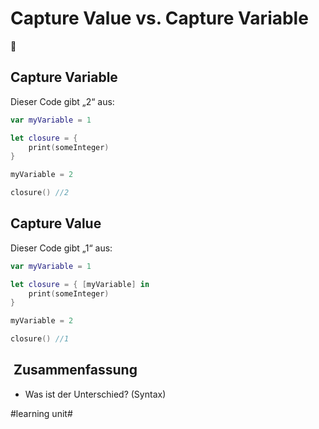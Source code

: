 # Capture Value vs. Capture Variable
🦋

## Capture Variable

Dieser Code gibt „2“ aus:

```swift
var myVariable = 1

let closure = {
    print(someInteger)
}

myVariable = 2

closure() //2
```


## Capture Value

Dieser Code gibt „1“ aus: 

```swift
var myVariable = 1

let closure = { [myVariable] in
    print(someInteger)
}

myVariable = 2

closure() //1
```

##  Zusammenfassung
- Was ist der Unterschied? (Syntax)

#learning unit#
